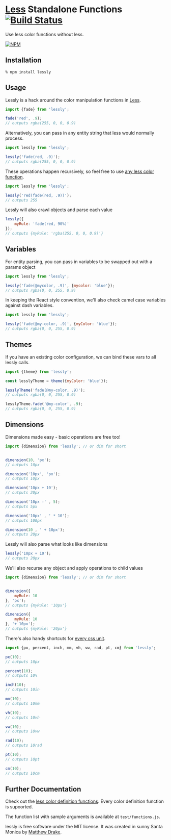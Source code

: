 # [Less][] Standalone Functions [![Build Status](https://travis-ci.org/gtg092x/lessly.svg?branch=master)](https://travis-ci.org/gtg092x/lessly)

Use less color functions without less.

[![NPM](https://nodei.co/npm/lessly.png?downloads=true&stars=true)](https://nodei.co/npm/lessly/)


## Installation

    % npm install lessly
    
## Usage

Lessly is a hack around the color manipulation functions in [Less][]. 

```js
import {fade} from 'lessly';

fade('red', .9);
// outputs rgba(255, 0, 0, 0.9)
```

Alternatively, you can pass in any entity string that less would normally process.

```js
import lessly from 'lessly';

lessly('fade(red, .9)');
// outputs rgba(255, 0, 0, 0.9)
```

These operations happen recursively, so feel free to use [any less color function](http://lesscss.org/functions/#color-definition).

```js
import lessly from 'lessly';

lessly('red(fade(red, .9))');
// outputs 255
```

Lessly will also crawl objects and parse each value

```js
lessly({
    myRule: 'fade(red, 90%)'
});
// outputs {myRule: 'rgba(255, 0, 0, 0.9)'}
```

## Variables

For entity parsing, you can pass in variables to be swapped out with a params object

```js
import lessly from 'lessly';

lessly('fade(@mycolor, .9)', {mycolor: 'blue'});
// outputs rgba(0, 0, 255, 0.9)
```

In keeping the React style convention, we'll also check camel case variables against dash variables.

```js
import lessly from 'lessly';

lessly('fade(@my-color, .9)', {myColor: 'blue'});
// outputs rgba(0, 0, 255, 0.9)
```

## Themes

If you have an existing color configuration, we can bind these vars to all lessly calls.

```js
import {theme} from 'lessly';

const lesslyTheme = theme({myColor: 'blue'});

lesslyTheme('fade(@my-color, .9)');
// outputs rgba(0, 0, 255, 0.9)

lesslyTheme.fade('@my-color', .9);
// outputs rgba(0, 0, 255, 0.9)

```

## Dimensions

Dimensions made easy - basic operations are free too!

```js
import {dimension} from 'lessly'; // or dim for short


dimension(10, 'px');
// outputs 10px

dimension('10px', 'px');
// outputs 10px

dimension('10px + 10');
// outputs 20px

dimension('10px -' , 5);
// outputs 5px

dimension('10px' , ' * 10');
// outputs 100px

dimension(10 , ' + 10px');
// outputs 20px

```

Lessly will also parse what looks like dimensions

```js
lessly('10px + 10');
// outputs 20px
```

We'll also recurse any object and apply operations to child values
 
```js
import {dimension} from 'lessly'; // or dim for short


dimension({
    myRule: 10
}, 'px');
// outputs {myRule: '10px'}

dimension({
    myRule: 10
}, '+ 10px');
// outputs {myRule: '20px'}

```

There's also handy shortcuts for [every css unit](http://www.tutorialspoint.com/css/css_measurement_units.htm).

```js
import {px, percent, inch, mm, vh, vw, rad, pt, cm} from 'lessly';

px(10);
// outputs 10px

percent(10);
// outputs 10%

inch(10);
// outputs 10in

mm(10);
// outputs 10mm

vh(10);
// outputs 10vh

vw(10);
// outputs 10vw

rad(10);
// outputs 10rad

pt(10);
// outputs 10pt

cm(10);
// outputs 10cm

```

## Further Documentation

Check out the [less color definition functions](http://lesscss.org/functions/#color-definition). Every color definition function is supoorted.

The function list with sample arguments is available at `test/functions.js`.
    
lessly is free software under the MIT license. It was created in sunny Santa Monica by [Matthew Drake][].

[Less]: https://github.com/less/less.js
[Matthew Drake]: http://www.mediadrake.com
